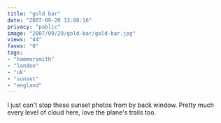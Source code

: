 ```yaml
---
title: "gold bar"
date: "2007-09-20 13:08:16"
privacy: "public"
image: "2007/09/20/gold-bar/gold-bar.jpg"
views: "44"
faves: "0"
tags:
- "hammersmith"
- "london"
- "uk"
- "sunset"
- "england"
---
```

I just can't stop these sunset photos from by back window. Pretty much every level of cloud here, love the plane's trails too.
